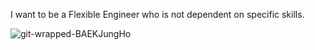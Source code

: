 I want to be a Flexible Engineer who is not dependent on specific skills.

![git-wrapped-BAEKJungHo](https://github.com/user-attachments/assets/250584f1-d72e-4e4d-85ea-5c5ce10caf8f)
